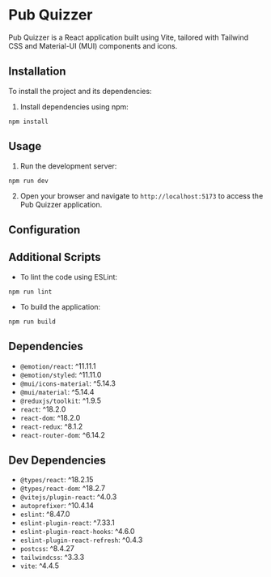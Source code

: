 # Pub Quizzer

Pub Quizzer is a React application built using Vite, tailored with Tailwind CSS and Material-UI (MUI) components and icons.

## Installation

To install the project and its dependencies:

1. Install dependencies using npm:
```
npm install
```

## Usage

1. Run the development server:
```
npm run dev
```
2. Open your browser and navigate to `http://localhost:5173` to access the Pub Quizzer application.

## Configuration



## Additional Scripts

- To lint the code using ESLint:
```
npm run lint
```
- To build the application:
```
npm run build
```

## Dependencies

- `@emotion/react`: ^11.11.1
- `@emotion/styled`: ^11.11.0
- `@mui/icons-material`: ^5.14.3
- `@mui/material`: ^5.14.4
- `@reduxjs/toolkit`: ^1.9.5
- `react`: ^18.2.0
- `react-dom`: ^18.2.0
- `react-redux`: ^8.1.2
- `react-router-dom`: ^6.14.2

## Dev Dependencies

- `@types/react`: ^18.2.15
- `@types/react-dom`: ^18.2.7
- `@vitejs/plugin-react`: ^4.0.3
- `autoprefixer`: ^10.4.14
- `eslint`: ^8.47.0
- `eslint-plugin-react`: ^7.33.1
- `eslint-plugin-react-hooks`: ^4.6.0
- `eslint-plugin-react-refresh`: ^0.4.3
- `postcss`: ^8.4.27
- `tailwindcss`: ^3.3.3
- `vite`: ^4.4.5
